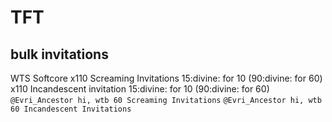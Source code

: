 

# TFT 

## bulk invitations

WTS Softcore
x110 Screaming Invitations 15:divine: for 10 (90:divine: for 60)
x110 Incandescent invitation 15:divine: for 10 (90:divine: for 60)
```@Evri_Ancestor hi, wtb 60 Screaming Invitations```
```@Evri_Ancestor hi, wtb 60 Incandescent Invitations``` 